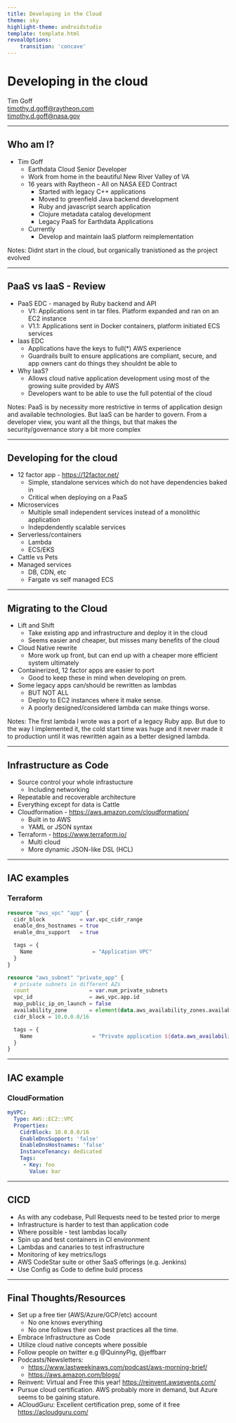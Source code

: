 ```yaml
---
title: Developing in the Cloud
theme: sky
highlight-theme: androidstudio
template: template.html
revealOptions:
    transition: 'concave'
---
```

<!-- .slide: data-background-image="https://cdn.pixabay.com/photo/2015/09/09/19/08/sky-932661_1280.jpg" data-background-opacity=".3"  -->
# Developing in the cloud
Tim Goff \
timothy.d.goff@raytheon.com \
timothy.d.goff@nasa.gov

---
<!-- .slide: data-background-image="img/IMG_20200826_193120.jpg" data-background-opacity=".5"  -->

## Who am I?
- Tim Goff
    - Earthdata Cloud Senior Developer
    - Work from home in the beautiful New River Valley of VA
    - 16 years with Raytheon - All on NASA EED Contract
        - Started with legacy C++ applications
        - Moved to greenfield Java backend development
        - Ruby and javascript search application
        - Clojure metadata catalog development
        - Legacy PaaS for Earthdata Applications
    - Currently
        - Develop and maintain IaaS platform reimplementation

Notes: Didnt start in the cloud, but organically tranistioned as the project evolved

---
<!-- .slide: data-background-image="https://cdn.pixabay.com/photo/2017/06/14/16/20/network-2402637_1280.jpg"  data-background-opacity=".2"  -->
## PaaS vs IaaS - Review
- PaaS EDC - managed by Ruby backend and API
    - V1: Applications sent in tar files.  Platform expanded and ran on an EC2 instance
    - V1.1: Applications sent in Docker containers, platform initiated ECS services
- Iaas EDC
    - Applications have the keys to full(*) AWS experience
    - Guardrails built to ensure applications are compliant, secure, and app owners cant do things they shouldnt be able to
- Why IaaS?
    - Allows cloud native application development using most of the growing suite provided by AWS
    - Developers want to be able to use the full potential of the cloud

Notes: PaaS is by necessity more restrictive in terms of application design and available technologies.  But IaaS can be harder to govern.  From a developer view, you want all the things, but that makes the security/governance story a bit more complex

---
<!-- .slide: data-background-image="https://cdn.pixabay.com/photo/2015/09/05/20/02/coding-924920_1280.jpg"  data-background-opacity=".2"  -->
## Developing for the cloud
- 12 factor app - https://12factor.net/
    - Simple, standalone services which do not have dependencies baked in
    - Critical when deploying on a PaaS
- Microservices
    - Multiple small independent services instead of a monolithic application
    - Indepdendently scalable services
- Serverless/containers
    - Lambda
    - ECS/EKS
- Cattle vs Pets
- Managed services
    - DB, CDN, etc
    - Fargate vs self managed ECS  

---
<!-- .slide: data-background-image="https://cdn.pixabay.com/photo/2019/02/27/11/20/bird-migration-4023842_1280.jpg"  data-background-opacity=".2"  -->
## Migrating to the Cloud

- Lift and Shift
    - Take existing app and infrastructure and deploy it in the cloud
    - Seems easier and cheaper, but misses many benefits of the cloud
- Cloud Native rewrite
    - More work up front, but can end up with a cheaper more efficient system ultimately
- Containerized, 12 factor apps are easier to port
    - Good to keep these in mind when developing on prem.
- Some legacy apps can/should be rewritten as lambdas
    - BUT NOT ALL
    - Deploy to EC2 instances where it make sense.
    - A poorly designed/considered lambda can make things worse.

Notes: The first lambda I wrote was a port of a legacy Ruby app.  But due to the way I implemented it, the cold start time was huge and it never made it to production until it was rewritten again as a better designed lambda.

---
<!-- .slide: data-background-image="https://cdn.pixabay.com/photo/2015/09/29/22/49/blueprint-964630_1280.jpg"  data-background-opacity=".2"  -->
## Infrastructure as Code
- Source control your whole infrastucture
    - Including networking
- Repeatable and recoverable architecture
- Everything except for data is Cattle 
- Cloudformation - https://aws.amazon.com/cloudformation/
    - Built in to AWS
    - YAML or JSON syntax
- Terraform - https://www.terraform.io/
    - Multi cloud
    - More dynamic JSON-like DSL (HCL)

---
## IAC examples
### Terraform
```terraform
resource "aws_vpc" "app" {
  cidr_block           = var.vpc_cidr_range
  enable_dns_hostnames = true
  enable_dns_support   = true

  tags = {
    Name                   = "Application VPC"
  }
}

resource "aws_subnet" "private_app" {
  # private subnets in different AZs
  count                   = var.num_private_subnets
  vpc_id                  = aws_vpc.app.id
  map_public_ip_on_launch = false
  availability_zone       = element(data.aws_availability_zones.available.names, count.index)
  cidr_block = 10.0.0.0/16

  tags = {
    Name                   = "Private application ${data.aws_availability_zones.available.names[count.index]} subnet"
  }
}
```
---
## IAC example
### CloudFormation
```yaml
myVPC:
  Type: AWS::EC2::VPC
  Properties:
    CidrBlock: 10.0.0.0/16
    EnableDnsSupport: 'false'
    EnableDnsHostnames: 'false'
    InstanceTenancy: dedicated
    Tags:
     - Key: foo
       Value: bar
```

---
<!-- .slide: data-background-image="https://cdn.pixabay.com/photo/2018/02/15/18/29/devops-3155972_1280.jpg"  data-background-opacity=".1"  -->

## CICD

- As with any codebase, Pull Requests need to be tested prior to merge
- Infrastructure is harder to test than application code
- Where possible - test lambdas locally
- Spin up and test containers in CI environment
- Lambdas and canaries to test infrastructure
- Monitoring of key metrics/logs
- AWS CodeStar suite or other SaaS offerings (e.g. Jenkins)
- Use Config as Code to define buld process

---
<!-- .slide: data-background-image="https://cdn.pixabay.com/photo/2016/12/01/01/32/blue-ridge-1874266_1280.jpg"  data-background-opacity=".2"  -->
## Final Thoughts/Resources

- Set up a free tier (AWS/Azure/GCP/etc) account
    - No one knows everything
    - No one follows their own best practices all the time.
- Embrace Infrastructure as Code
- Utilize cloud native concepts where possible
- Follow people on twitter e.g @QuinnyPig, @jeffbarr
- Podcasts/Newsletters: 
    - https://www.lastweekinaws.com/podcast/aws-morning-brief/
    - https://aws.amazon.com/blogs/
- Reinvent: Virtual and Free this year! https://reinvent.awsevents.com/
- Pursue cloud certification.  AWS probably more in demand, but Azure seems to be gaining stature.
- ACloudGuru: Excellent certification prep, some of it free https://acloudguru.com/ 

